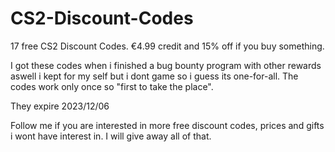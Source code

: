 # CS2-Discount-Codes
17 free CS2 Discount Codes. €4.99 credit and 15% off if you buy something.

I got these codes when i finished a bug bounty program with other rewards aswell i kept for my self but i dont game so i guess its one-for-all. 
The codes work only once so "first to take the place". 

They expire 2023/12/06

Follow me if you are interested in more free discount codes, prices and gifts i wont have interest in. I will give away all of that. 
